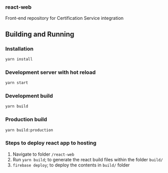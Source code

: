 ### react-web

Front-end repository for Certification Service integration

## Building and Running

### Installation
```sh
yarn install
```

### Development server with hot reload
```sh
yarn start
```

### Development build
```sh
yarn build
```

### Production build
```sh
yarn build:production
```

### Steps to deploy react app to hosting

1. Navigate to folder `/react-web`
2. Run `yarn build`; to generate the react build files within the folder `build/`
3. `firebase deploy`; to deploy the contents in `build/` folder
